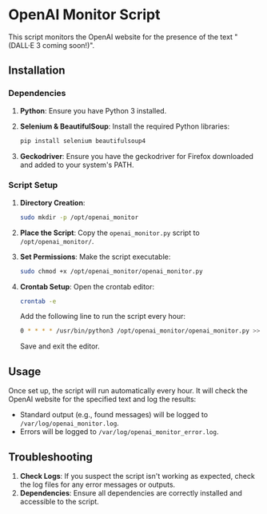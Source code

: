 # OpenAI Monitor Script

This script monitors the OpenAI website for the presence of the text "(DALL·E 3 coming soon!)".

## Installation

### Dependencies

1. **Python**: Ensure you have Python 3 installed.
2. **Selenium & BeautifulSoup**: Install the required Python libraries:
   ```bash
   pip install selenium beautifulsoup4
   ```

3. **Geckodriver**: Ensure you have the geckodriver for Firefox downloaded and added to your system's PATH.

### Script Setup

1. **Directory Creation**:
   ```bash
   sudo mkdir -p /opt/openai_monitor
   ```

2. **Place the Script**:
   Copy the `openai_monitor.py` script to `/opt/openai_monitor/`.

3. **Set Permissions**:
   Make the script executable:
   ```bash
   sudo chmod +x /opt/openai_monitor/openai_monitor.py
   ```

4. **Crontab Setup**:
   Open the crontab editor:
   ```bash
   crontab -e
   ```

   Add the following line to run the script every hour:
   ```bash
   0 * * * * /usr/bin/python3 /opt/openai_monitor/openai_monitor.py >> /var/log/openai_monitor.log 2>> /var/log/openai_monitor_error.log
   ```

   Save and exit the editor.

## Usage

Once set up, the script will run automatically every hour. It will check the OpenAI website for the specified text and log the results:

- Standard output (e.g., found messages) will be logged to `/var/log/openai_monitor.log`.
- Errors will be logged to `/var/log/openai_monitor_error.log`.

## Troubleshooting

1. **Check Logs**: If you suspect the script isn't working as expected, check the log files for any error messages or outputs.
2. **Dependencies**: Ensure all dependencies are correctly installed and accessible to the script.
